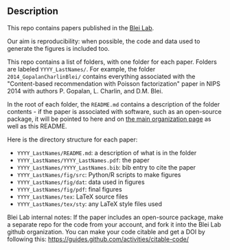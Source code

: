 ## Description

This repo contains papers published in the [Blei Lab](http://www.cs.columbia.edu/~blei/). 

Our aim is reproducibility: when possible, the code and data used to generate the figures is included too. 

This repo contains a list of folders, with one folder for each paper. Folders are labeled `YYYY_LastNames/`. For example, the folder `2014_GopalanCharlinBlei/` contains everything associated with the "Content-based recommendation with Poisson factorization" paper in NIPS 2014 with authors P. Gopalan, L. Charlin, and D.M. Blei.

In the root of each folder, the `README.md` contains a description of the folder contents - if the paper is associated with
software, such as an open-source package, it will be pointed to here and on [the main organization page](https://github.com/Blei-Lab) as well as this README. 

Here is the directory structure for each paper:
 * `YYYY_LastNames/README.md`: a description of what is in the folder
 * `YYYY_LastNames/YYYY_LastNames.pdf`: the paper
 * `YYYY_LastNames/YYYY_LastNames.bib`: bib entry to cite the paper
 * `YYYY_LastNames/fig/src`: Python/R scripts to make figures
 * `YYYY_LastNames/fig/dat`: data used in figures
 * `YYYY_LastNames/fig/pdf`: final figures
 * `YYYY_LastNames/tex`: LaTeX source files
 * `YYYY_LastNames/tex/sty`: any LaTeX style files used

Blei Lab internal notes: If the paper includes an open-source package, make a separate repo for the code from your account, and fork it into the Blei Lab github organization. You can make your code citable and get a DOI by following this: https://guides.github.com/activities/citable-code/
